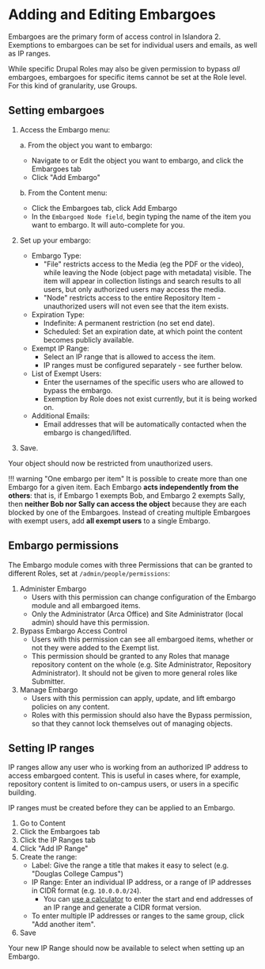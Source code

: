 # Adding and Editing Embargoes

Embargoes are the primary form of access control in Islandora 2. Exemptions to embargoes can be set for individual users and emails, as well as IP ranges. 

While specific Drupal Roles may also be given permission to bypass *all* embargoes, embargoes for specific items cannot be set at the Role level. For this kind of granularity, use Groups.

## Setting embargoes

1. Access the Embargo menu:

    a. From the object you want to embargo:
    
    - Navigate to or Edit the object you want to embargo, and click the Embargoes tab
    - Click "Add Embargo"

    b. From the Content menu: 
    
    * Click the Embargoes tab, click Add Embargo
    * In the `Embargoed Node field`, begin typing the name of the item you want to embargo. It will auto-complete for you. 

2. Set up your embargo:

    * Embargo Type: 
        * "File" restricts access to the Media (eg the PDF or the video), while leaving the Node (object page with metadata) visible. The item will appear in collection listings and search results to all users, but only authorized users may access the media.
        * "Node" restricts access to the entire Repository Item - unauthorized users will not even see that the item exists.
    * Expiration Type:
        * Indefinite: A permanent restriction (no set end date).
        * Scheduled: Set an expiration date, at which point the content becomes publicly available.
    * Exempt IP Range:
        * Select an IP range that is allowed to access the item. 
        * IP ranges must be configured separately - see further below.
    * List of Exempt Users:
        * Enter the usernames of the specific users who are allowed to bypass the embargo.
        * Exemption by Role does not exist currently, but it is being worked on.
    * Additional Emails:
        * Email addresses that will be automatically contacted when the embargo is changed/lifted.

3. Save.

Your object should now be restricted from unauthorized users.

!!! warning "One embargo per item"
    It is possible to create more than one Embargo for a given item. Each Embargo **acts independently from the others**: that is, if Embargo 1 exempts Bob, and Embargo 2 exempts Sally, then **neither Bob nor Sally can access the object** because they are each blocked by one of the Embargoes. 
    Instead of creating multiple Embargoes with exempt users, add **all exempt users** to a single Embargo.


## Embargo permissions

The Embargo module comes with three Permissions that can be granted to different Roles, set at `/admin/people/permissions`:

1. Administer Embargo
    * Users with this permission can change configuration of the Embargo module and all embargoed items.
    * Only the Administrator (Arca Office) and Site Administrator (local admin) should have this permission.
2. Bypass Embargo Access Control
    * Users with this permission can see all embargoed items, whether or not they were added to the Exempt list.
    * This permission should be granted to any Roles that manage repository content on the whole (e.g. Site Administrator, Repository Administrator). It should not be given to more general roles like Submitter.
3. Manage Embargo
    * Users with this permission can apply, update, and lift embargo policies on any content.
    * Roles with this permission should also have the Bypass permission, so that they cannot lock themselves out of managing objects.

## Setting IP ranges

IP ranges allow any user who is working from an authorized IP address to access embargoed content. This is useful in cases where, for example, repository content is limited to on-campus users, or users in a specific building.

IP ranges must be created before they can be applied to an Embargo.

1. Go to Content
2. Click the Embargoes tab
3. Click the IP Ranges tab
4. Click "Add IP Range"
5. Create the range:
    * Label: Give the range a title that makes it easy to select (e.g. "Douglas College Campus")
    * IP Range: Enter an individual IP address, or a range of IP addresses in CIDR format (e.g. `10.0.0.0/24`). 
        * You can [use a calculator](https://www.ipaddressguide.com/cidr) to enter the start and end addresses of an IP range and generate a CIDR format version.
    * To enter multiple IP addresses or ranges to the same group, click "Add another item".
6. Save

Your new IP Range should now be available to select when setting up an Embargo.